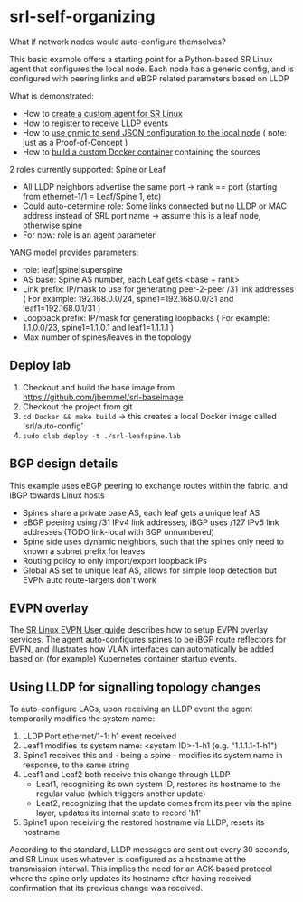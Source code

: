 # srl-self-organizing

What if network nodes would auto-configure themselves?

This basic example offers a starting point for a Python-based SR Linux agent that configures the local node.
Each node has a generic config, and is configured with peering links and eBGP related parameters based on LLDP

What is demonstrated:
* How to [create a custom agent for SR Linux](https://github.com/jbemmel/srl-self-organizing/tree/main/appmgr)
* How to [register to receive LLDP events](https://github.com/jbemmel/srl-self-organizing/blob/main/appmgr/auto-config-agent.py#L47)
* How to [use gnmic to send JSON configuration to the local node](https://github.com/jbemmel/srl-self-organizing/blob/main/appmgr/gnmic-configure-interface.sh) ( note: just as a Proof-of-Concept )
* How to [build a custom Docker container](https://github.com/jbemmel/srl-self-organizing/tree/main/Docker) containing the sources

2 roles currently supported: Spine or Leaf
* All LLDP neighbors advertise the same port -> rank == port (starting from ethernet-1/1 = Leaf/Spine 1, etc)
* Could auto-determine role: Some links connected but no LLDP or MAC address instead of SRL port name -> assume this is a leaf node, otherwise spine
* For now: role is an agent parameter

YANG model provides parameters:
* role: leaf|spine|superspine
* AS base: Spine AS number, each Leaf gets <base + rank>
* Link prefix: IP/mask to use for generating peer-2-peer /31 link addresses 
  ( For example: 192.168.0.0/24, spine1=192.168.0.0/31 and leaf1=192.168.0.1/31 )
* Loopback prefix: IP/mask for generating loopbacks
  ( For example: 1.1.0.0/23, spine1=1.1.0.1 and leaf1=1.1.1.1 )
* Max number of spines/leaves in the topology

## Deploy lab
1. Checkout and build the base image from https://github.com/jbemmel/srl-baseimage
2. Checkout the project from git
3. `cd Docker && make build` -> this creates a local Docker image called 'srl/auto-config'
4. `sudo clab deploy -t ./srl-leafspine.lab`

## BGP design details
This example uses eBGP peering to exchange routes within the fabric, and iBGP towards Linux hosts
* Spines share a private base AS, each leaf gets a unique leaf AS
* eBGP peering using /31 IPv4 link addresses, iBGP uses /127 IPv6 link addresses (TODO link-local with BGP unnumbered)
* Spine side uses dynamic neighbors, such that the spines only need to known a subnet prefix for leaves
* Routing policy to only import/export loopback IPs
* Global AS set to unique leaf AS, allows for simple loop detection but EVPN auto route-targets don't work

## EVPN overlay
The [SR Linux EVPN User guide](https://documentation.nokia.com/cgi-bin/dbaccessfilename.cgi/3HE16831AAAATQZZA01_V1_SR%20Linux%20R21.3%20EVPN-VXLAN%20User%20Guide.pdf) describes how to setup EVPN overlay services. The agent auto-configures spines to be iBGP route reflectors for EVPN, and illustrates how VLAN interfaces can automatically be added based on (for example) Kubernetes container startup events.

## Using LLDP for signalling topology changes
To auto-configure LAGs, upon receiving an LLDP event the agent temporarily modifies the system name:
1. LLDP Port ethernet/1-1: h1 event received
2. Leaf1 modifies its system name: \<system ID\>-1-h1 (e.g. "1.1.1.1-1-h1")
3. Spine1 receives this and - being a spine - modifies its system name in response, to the same string
4. Leaf1 and Leaf2 both receive this change through LLDP
   + Leaf1, recognizing its own system ID, restores its hostname to the regular value (which triggers another update)
   + Leaf2, recognizing that the update comes from its peer via the spine layer, updates its internal state to record 'h1'
5. Spine1 upon receiving the restored hostname via LLDP, resets its hostname

According to the standard, LLDP messages are sent out every 30 seconds, and SR Linux uses whatever is configured as a hostname at the transmission interval. This implies the need for an ACK-based protocol where the spine only updates its hostname after having received confirmation that its previous change was received.
